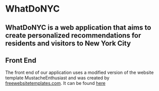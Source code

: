 # WhatDoNYC
## WhatDoNYC is a web application that aims to create personalized recommendations for residents and visitors to New York City

## Front End
The front end of our application uses a modified version of the website template MustacheEnthusiast and was created by [freewebsitetemplates.com](https://freewebsitetemplates.com). It can be found [here](https://freewebsitetemplates.com/preview/mustacheenthusiast/index.html)